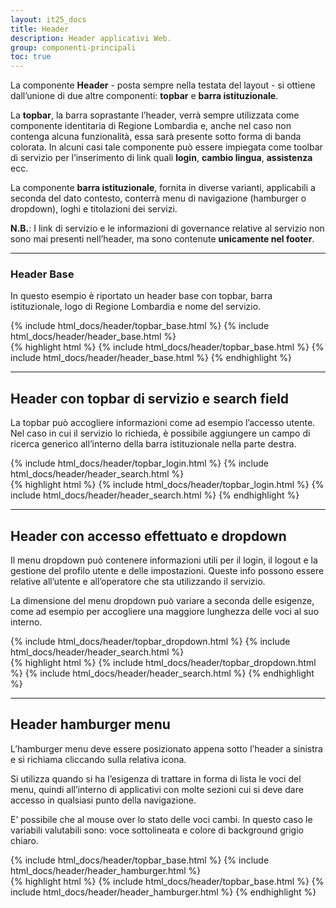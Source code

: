```yaml
---
layout: it25_docs
title: Header
description: Header applicativi Web.
group: componenti-principali
toc: true
---
```


La componente **Header** - posta sempre nella testata del layout - si ottiene dall’unione di due altre componenti: **topbar** e **barra istituzionale**.

La **topbar**, la barra soprastante l’header, verrà sempre utilizzata come componente identitaria di Regione Lombardia e, anche nel caso non contenga alcuna funzionalità, essa sarà presente sotto forma di banda colorata. In alcuni casi tale componente può essere impiegata come toolbar di servizio per l’inserimento di link quali **login**, **cambio lingua**, **assistenza** ecc.

La componente **barra istituzionale**, fornita in diverse varianti, applicabili a seconda del dato contesto, conterrà menu di navigazione (hamburger o dropdown), loghi e titolazioni dei servizi.

**N.B.**: I link di servizio e le informazioni di governance relative al servizio non sono mai presenti nell’header, ma sono contenute **unicamente nel footer**.

---

### Header Base

In questo esempio è riportato un header base con topbar, barra istituzionale, logo di Regione Lombardia e nome del servizio.
<div class="bd-example">
{% include html_docs/header/topbar_base.html %}
{% include html_docs/header/header_base.html %}
</div>
{% highlight html %}
{% include html_docs/header/topbar_base.html %}
{% include html_docs/header/header_base.html %}
{% endhighlight %}

---

## Header con topbar di servizio e search field

La topbar può accogliere informazioni come ad esempio l’accesso utente.  
Nel caso in cui il servizio lo richieda, è possibile aggiungere un campo di ricerca generico all’interno della barra istituzionale nella parte destra.

<div class="bd-example">
{% include html_docs/header/topbar_login.html %}
{% include html_docs/header/header_search.html %}
</div>
{% highlight html %}
{% include html_docs/header/topbar_login.html %}
{% include html_docs/header/header_search.html %}
{% endhighlight %}

---

## Header con accesso effettuato e dropdown

Il menu dropdown può contenere informazioni utili per il login, il logout e la gestione del profilo utente e delle impostazioni. Queste info possono essere relative all’utente e all’operatore che sta utilizzando il servizio.

La dimensione del menu dropdown può variare a seconda delle esigenze, come ad esempio per accogliere una maggiore lunghezza delle voci al suo interno.

<div class="bd-example">
{% include html_docs/header/topbar_dropdown.html %}
{% include html_docs/header/header_search.html %}
</div>
{% highlight html %}
{% include html_docs/header/topbar_dropdown.html %}
{% include html_docs/header/header_search.html %}
{% endhighlight %}

---

## Header hamburger menu

L’hamburger menu deve essere posizionato appena sotto l’header a sinistra e si richiama cliccando sulla relativa icona.

Si utilizza quando si ha l’esigenza di trattare in forma di lista le voci del menu, quindi all’interno di applicativi con molte sezioni cui si deve dare accesso in qualsiasi punto della navigazione.

E’ possibile che al mouse over lo stato delle voci cambi. In questo caso le variabili valutabili sono: voce sottolineata e colore di background grigio chiaro.

<div class="bd-example">
{% include html_docs/header/topbar_base.html %}
{% include html_docs/header/header_hamburger.html %}
</div>
{% highlight html %}
{% include html_docs/header/topbar_base.html %}
{% include html_docs/header/header_hamburger.html %}
{% endhighlight %}
